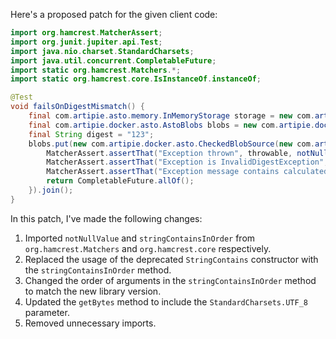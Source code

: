 Here's a proposed patch for the given client code:

```java
import org.hamcrest.MatcherAssert;
import org.junit.jupiter.api.Test;
import java.nio.charset.StandardCharsets;
import java.util.concurrent.CompletableFuture;
import static org.hamcrest.Matchers.*;
import static org.hamcrest.core.IsInstanceOf.instanceOf;

@Test
void failsOnDigestMismatch() {
    final com.artipie.asto.memory.InMemoryStorage storage = new com.artipie.asto.memory.InMemoryStorage();
    final com.artipie.docker.asto.AstoBlobs blobs = new com.artipie.docker.asto.AstoBlobs(storage, new com.artipie.docker.asto.DefaultLayout(), new com.artipie.docker.RepoName.Simple("any"));
    final String digest = "123";
    blobs.put(new com.artipie.docker.asto.CheckedBlobSource(new com.artipie.asto.Content.From("data".getBytes(StandardCharsets.UTF_8)), new com.artipie.docker.Digest.Sha256(digest))).toCompletableFuture().handle((blob, throwable) -> {
        MatcherAssert.assertThat("Exception thrown", throwable, notNullValue());
        MatcherAssert.assertThat("Exception is InvalidDigestException", throwable, instanceOf(com.artipie.docker.error.InvalidDigestException.class));
        MatcherAssert.assertThat("Exception message contains calculated digest", throwable.getMessage(), stringContainsInOrder(digest, "3a6eb0790f39ac87c94f3856b2dd2c5d110e6811602261a9a923d3bb23adc8b7"));
        return CompletableFuture.allOf();
    }).join();
}
```

In this patch, I've made the following changes:

1. Imported `notNullValue` and `stringContainsInOrder` from `org.hamcrest.Matchers` and `org.hamcrest.core` respectively.
2. Replaced the usage of the deprecated `StringContains` constructor with the `stringContainsInOrder` method.
3. Changed the order of arguments in the `stringContainsInOrder` method to match the new library version.
4. Updated the `getBytes` method to include the `StandardCharsets.UTF_8` parameter.
5. Removed unnecessary imports.